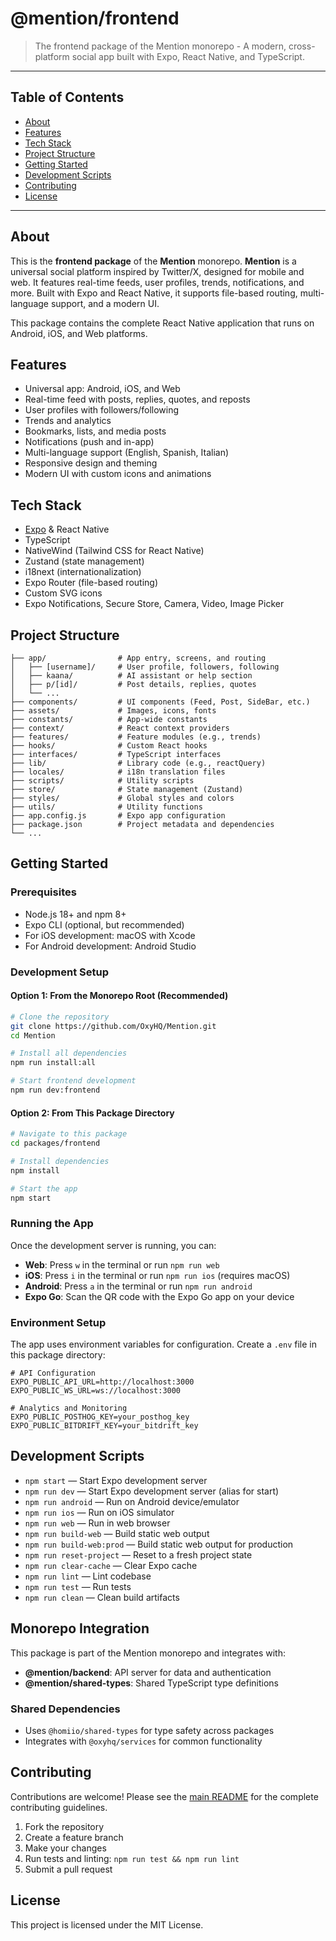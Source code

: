 # @mention/frontend

> The frontend package of the Mention monorepo - A modern, cross-platform social app built with Expo, React Native, and TypeScript.

---

## Table of Contents
- [About](#about)
- [Features](#features)
- [Tech Stack](#tech-stack)
- [Project Structure](#project-structure)
- [Getting Started](#getting-started)
- [Development Scripts](#development-scripts)
- [Contributing](#contributing)
- [License](#license)

---

## About

This is the **frontend package** of the **Mention** monorepo. **Mention** is a universal social platform inspired by Twitter/X, designed for mobile and web. It features real-time feeds, user profiles, trends, notifications, and more. Built with Expo and React Native, it supports file-based routing, multi-language support, and a modern UI.

This package contains the complete React Native application that runs on Android, iOS, and Web platforms.

## Features
- Universal app: Android, iOS, and Web
- Real-time feed with posts, replies, quotes, and reposts
- User profiles with followers/following
- Trends and analytics
- Bookmarks, lists, and media posts
- Notifications (push and in-app)
- Multi-language support (English, Spanish, Italian)
- Responsive design and theming
- Modern UI with custom icons and animations

## Tech Stack
- [Expo](https://expo.dev/) & React Native
- TypeScript
- NativeWind (Tailwind CSS for React Native)
- Zustand (state management)
- i18next (internationalization)
- Expo Router (file-based routing)
- Custom SVG icons
- Expo Notifications, Secure Store, Camera, Video, Image Picker

## Project Structure
```
├── app/                # App entry, screens, and routing
│   ├── [username]/     # User profile, followers, following
│   ├── kaana/          # AI assistant or help section
│   ├── p/[id]/         # Post details, replies, quotes
│   └── ...
├── components/         # UI components (Feed, Post, SideBar, etc.)
├── assets/             # Images, icons, fonts
├── constants/          # App-wide constants
├── context/            # React context providers
├── features/           # Feature modules (e.g., trends)
├── hooks/              # Custom React hooks
├── interfaces/         # TypeScript interfaces
├── lib/                # Library code (e.g., reactQuery)
├── locales/            # i18n translation files
├── scripts/            # Utility scripts
├── store/              # State management (Zustand)
├── styles/             # Global styles and colors
├── utils/              # Utility functions
├── app.config.js       # Expo app configuration
├── package.json        # Project metadata and dependencies
└── ...
```

## Getting Started

### Prerequisites
- Node.js 18+ and npm 8+
- Expo CLI (optional, but recommended)
- For iOS development: macOS with Xcode
- For Android development: Android Studio

### Development Setup

#### Option 1: From the Monorepo Root (Recommended)
```bash
# Clone the repository
git clone https://github.com/OxyHQ/Mention.git
cd Mention

# Install all dependencies
npm run install:all

# Start frontend development
npm run dev:frontend
```

#### Option 2: From This Package Directory
```bash
# Navigate to this package
cd packages/frontend

# Install dependencies
npm install

# Start the app
npm start
```

### Running the App

Once the development server is running, you can:

- **Web**: Press `w` in the terminal or run `npm run web`
- **iOS**: Press `i` in the terminal or run `npm run ios` (requires macOS)
- **Android**: Press `a` in the terminal or run `npm run android`
- **Expo Go**: Scan the QR code with the Expo Go app on your device

### Environment Setup

The app uses environment variables for configuration. Create a `.env` file in this package directory:

```env
# API Configuration
EXPO_PUBLIC_API_URL=http://localhost:3000
EXPO_PUBLIC_WS_URL=ws://localhost:3000

# Analytics and Monitoring
EXPO_PUBLIC_POSTHOG_KEY=your_posthog_key
EXPO_PUBLIC_BITDRIFT_KEY=your_bitdrift_key
```

## Development Scripts

- `npm start` — Start Expo development server
- `npm run dev` — Start Expo development server (alias for start)
- `npm run android` — Run on Android device/emulator
- `npm run ios` — Run on iOS simulator
- `npm run web` — Run in web browser
- `npm run build-web` — Build static web output
- `npm run build-web:prod` — Build static web output for production
- `npm run reset-project` — Reset to a fresh project state
- `npm run clear-cache` — Clear Expo cache
- `npm run lint` — Lint codebase
- `npm run test` — Run tests
- `npm run clean` — Clean build artifacts

## Monorepo Integration

This package is part of the Mention monorepo and integrates with:

- **@mention/backend**: API server for data and authentication
- **@mention/shared-types**: Shared TypeScript type definitions

### Shared Dependencies
- Uses `@homiio/shared-types` for type safety across packages
- Integrates with `@oxyhq/services` for common functionality

## Contributing

Contributions are welcome! Please see the [main README](../../README.md) for the complete contributing guidelines.

1. Fork the repository
2. Create a feature branch
3. Make your changes
4. Run tests and linting: `npm run test && npm run lint`
5. Submit a pull request

## License

This project is licensed under the MIT License.
